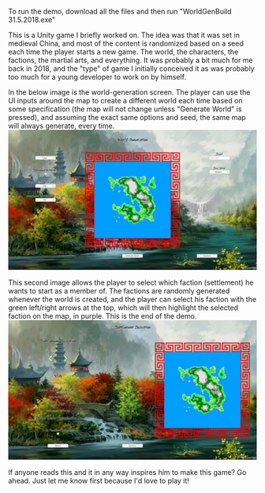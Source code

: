 To run the demo, download all the files and then run "WorldGenBuild 31.5.2018.exe"

This is a Unity game I briefly worked on. The idea was that it was set in medieval China, and
most of the content is randomized based on a seed each time the player starts a new game. The world,
the characters, the factions, the martial arts, and everything. It was probably a bit much for
me back in 2018, and the "type" of game I initially conceived it as was probably too much for
a young developer to work on by himself.

In the below image is the world-generation screen. The player can use the UI inputs around the map
to create a different world each time based on some specification (the map will not change unless
"Generate World" is pressed), and assuming the exact same options and seed, the same map will always
generate, every time.
![First image, showing world generation](https://github.com/Matan-Abir/Martial-Heroes-and-Unorthodox-Sects/blob/Master/Image1.jpg?raw=true)
  
This second image allows the player to select which faction (settlement) he wants to start as a 
member of. The factions are randomly generated whenever the world is created, and the player can
select his faction with the green left/right arrows at the top, which will then highlight
the selected faction on the map, in purple. This is the end of the demo.
![Second image, showing faction selection](https://github.com/Matan-Abir/Martial-Heroes-and-Unorthodox-Sects/blob/Master/Image2.jpg?raw=true)

If anyone reads this and it in any way inspires him to make this game? Go ahead. Just let me know
first because I'd love to play it!
